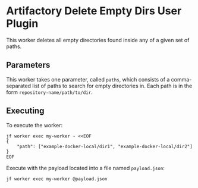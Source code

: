 Artifactory Delete Empty Dirs User Plugin
=========================================

This worker deletes all empty directories found inside any of a given set of
paths.

Parameters
----------

This worker takes one parameter, called `paths`, which consists of a
comma-separated list of paths to search for empty directories in. Each path is
in the form `repository-name/path/to/dir`.

Executing
---------

To execute the worker:


```shell
jf worker exec my-worker - <<EOF
{
    "path": ["example-docker-local/dir1", "example-docker-local/dir2"]
}
EOF
```

Execute with the payload located into a file named `payload.json`:

```shell
jf worker exec my-worker @payload.json
```
